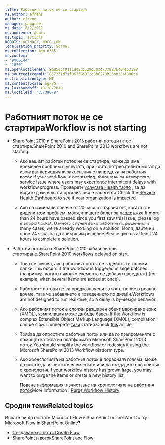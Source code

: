 ```yaml
---
title: Работният поток не се стартира
ms.author: efrene
author: efrene
manager: pamgreen
ms.date: 8/2/2019
ms.audience: Admin
ms.topic: article
ROBOTS: NOINDEX, NOFOLLOW
localization_priority: Normal
ms.collection: Adm_O365
ms.custom:
- "9000144"
- "1670"
ms.openlocfilehash: 2d85dcf9111d48cb529c583c733823b404eb3188
ms.sourcegitcommit: 037331d71f06750d972c0b6278b23bb15c4806ca
ms.translationtype: MT
ms.contentlocale: bg-BG
ms.lasthandoff: 10/18/2019
ms.locfileid: "36738078"
---
```

# <a name="workflow-is-not-starting"></a><span data-ttu-id="8200b-102">Работният поток не се стартира</span><span class="sxs-lookup"><span data-stu-id="8200b-102">Workflow is not starting</span></span>

- <span data-ttu-id="8200b-103">SharePoint 2010 и SharePoint 2013 работни потоци не се стартира.</span><span class="sxs-lookup"><span data-stu-id="8200b-103">SharePoint 2010 and SharePoint 2013 workflows are not starting.</span></span>

    - <span data-ttu-id="8200b-104">Ако вашият работен поток не се стартира, може да има временен проблем с услугата, при който потребителите могат да изпитват периодични закъснения с напредъка на работния поток.</span><span class="sxs-lookup"><span data-stu-id="8200b-104">If your workflow is not starting, there may be a temporary service issue where users may experience intermittent delays with workflow progress.</span></span> <span data-ttu-id="8200b-105">Проверете [услугата Health табло](https:/admin.microsoft.com/AdminPortal/Home#/servicehealth) , за да видите дали вашата организация е засегната.</span><span class="sxs-lookup"><span data-stu-id="8200b-105">Check the [Service Health Dashboard](https:/admin.microsoft.com/AdminPortal/Home#/servicehealth) to see if your organization is impacted.</span></span>

    - <span data-ttu-id="8200b-106">Ако са изминали повече от 24 часа от първия път, когато сте видели този проблем, моля, впишете билет за поддръжка.</span><span class="sxs-lookup"><span data-stu-id="8200b-106">If more than 24 hours have passed since you first saw this issue, please log a support ticket.</span></span> <span data-ttu-id="8200b-107">В много случаи вече работим по решение.</span><span class="sxs-lookup"><span data-stu-id="8200b-107">In many cases, we're already working on a solution.</span></span> <span data-ttu-id="8200b-108">Моля, дайте ни поне 24 часа, за да завършим решение.</span><span class="sxs-lookup"><span data-stu-id="8200b-108">Please give us at least 24 hours to complete a solution.</span></span>

- <span data-ttu-id="8200b-109">Работни потоци на SharePoint 2010 забавени при стартиране.</span><span class="sxs-lookup"><span data-stu-id="8200b-109">SharePoint 2010 workflows delayed on start.</span></span>

    - <span data-ttu-id="8200b-110">Това се случва, ако работният поток се задейства в големи папки.</span><span class="sxs-lookup"><span data-stu-id="8200b-110">This occurs if the workflow is triggered in large batches.</span></span> <span data-ttu-id="8200b-111">(например, когато няколко елемента се добавят наведнъж).</span><span class="sxs-lookup"><span data-stu-id="8200b-111">(for example, when several items are added at once).</span></span>

    - <span data-ttu-id="8200b-112">Работните потоци не са предназначени за изпълнение в реално време, така че забавянето е поведението по дизайн.</span><span class="sxs-lookup"><span data-stu-id="8200b-112">Workflows are not designed to run real-time, so a delay is by-design behavior.</span></span>

   -  <span data-ttu-id="8200b-113">Ако работният поток е сложен разширен обект маркиране език (XMOL), компилация може да бъде бавен.</span><span class="sxs-lookup"><span data-stu-id="8200b-113">If the Workflow is complex Extensible Object Markup Language (XMOL), compilation can be slow.</span></span> <span data-ttu-id="8200b-114">Проверете [тази](https://support.microsoft.com//kb/3043697) статия.</span><span class="sxs-lookup"><span data-stu-id="8200b-114">Check [this](https://support.microsoft.com//kb/3043697) article.</span></span>

    - <span data-ttu-id="8200b-115">Трябва да опростите работния поток или да го препроменяте с помощта на типа на платформата Microsoft SharePoint 2013 поток.</span><span class="sxs-lookup"><span data-stu-id="8200b-115">You should simplify the workflow or redesign it using the Microsoft SharePoint 2013 Workflow platform type.</span></span>

    - <span data-ttu-id="8200b-116">Ако хронологията на работния поток е пораснала голяма, може да искате да изчистите елементите или да създадете нов списък с хронология.</span><span class="sxs-lookup"><span data-stu-id="8200b-116">If your workflow history has grown large, you may want to purge the items or create a new history list.</span></span>

        <span data-ttu-id="8200b-117">Повече информация: [изчистване на хронологията на работния поток](https://blogs.technet.microsoft.com/marj/2015/08/07/sharepoint-2010-workflows-best-practice-purge-workflow-history-list-items/)</span><span class="sxs-lookup"><span data-stu-id="8200b-117">More Information : [Purge Workflow History](https://blogs.technet.microsoft.com/marj/2015/08/07/sharepoint-2010-workflows-best-practice-purge-workflow-history-list-items/)</span></span>


## <a name="related-topics"></a><span data-ttu-id="8200b-118">Сродни теми</span><span class="sxs-lookup"><span data-stu-id="8200b-118">Related topics</span></span>
<span data-ttu-id="8200b-119">Искате ли да опитате Microsoft Flow в SharePoint online?</span><span class="sxs-lookup"><span data-stu-id="8200b-119">Want to try Microsoft Flow in SharePoint Online?</span></span>
- [<span data-ttu-id="8200b-120">Създаване на поток</span><span class="sxs-lookup"><span data-stu-id="8200b-120">Create Flow</span></span>](https://support.office.com/article/Create-a-flow-for-a-list-or-library-in-SharePoint-Online-or-OneDrive-for-Business-a9c3e03b-0654-46af-a254-20252e580d01) 
- [<span data-ttu-id="8200b-121">SharePoint и поток</span><span class="sxs-lookup"><span data-stu-id="8200b-121">SharePoint and Flow</span></span>](https://flow.microsoft.com/blog/sharepoint-and-flow/) 


